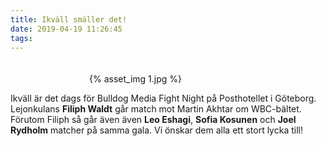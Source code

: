 ```yaml
---
title: Ikväll smäller det!
date: 2019-04-19 11:26:45
tags:
---
```


<div style="padding-top: 20px; width: 50%; margin: 0 auto;">
	{% asset_img 1.jpg %}
</div>

Ikväll är det dags för Bulldog Media Fight Night på Posthotellet i Göteborg. Lejonkulans **Filiph Waldt** går match mot Martin Akhtar om WBC-bältet. Förutom Filiph så går även även **Leo Eshagi**, **Sofia Kosunen** och **Joel Rydholm** matcher på samma gala. Vi önskar dem alla ett stort lycka till!
